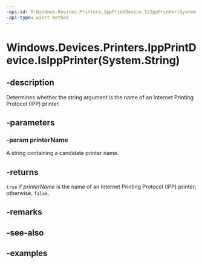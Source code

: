 ```yaml
---
-api-id: M:Windows.Devices.Printers.IppPrintDevice.IsIppPrinter(System.String)
-api-type: winrt method
---
```


# Windows.Devices.Printers.IppPrintDevice.IsIppPrinter(System.String)

<!--
public static bool IsIppPrinter (string printerName);
-->


## -description

Determines whether the string argument is the name of an Internet Printing Protocol (IPP) printer.

## -parameters

### -param printerName

A string containing a candidate printer name.

## -returns

`true` if *printerName* is the name of an Internet Printing Protocol (IPP) printer; otherwise, `false`.

## -remarks

## -see-also

## -examples
